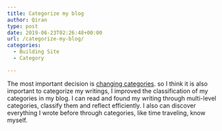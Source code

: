 ```yaml
---
title: Categorize my blog
author: Qiran
type: post
date: 2019-06-23T02:26:48+00:00
url: /categorize-my-blog/
categories:
  - Building Site
  - Category

---
```

The most important decision is [changing categories][1]. so I think it is also important to categorize my writings, I improved the classification of my categories in my blog. I can read and found my writing through multi-level categories, classify them and reflect efficiently. I also can discover everything I wrote before through categories, like time traveling, know myself.

 [1]: https://www.liuqiran.com/index.php/2019/05/22/category/